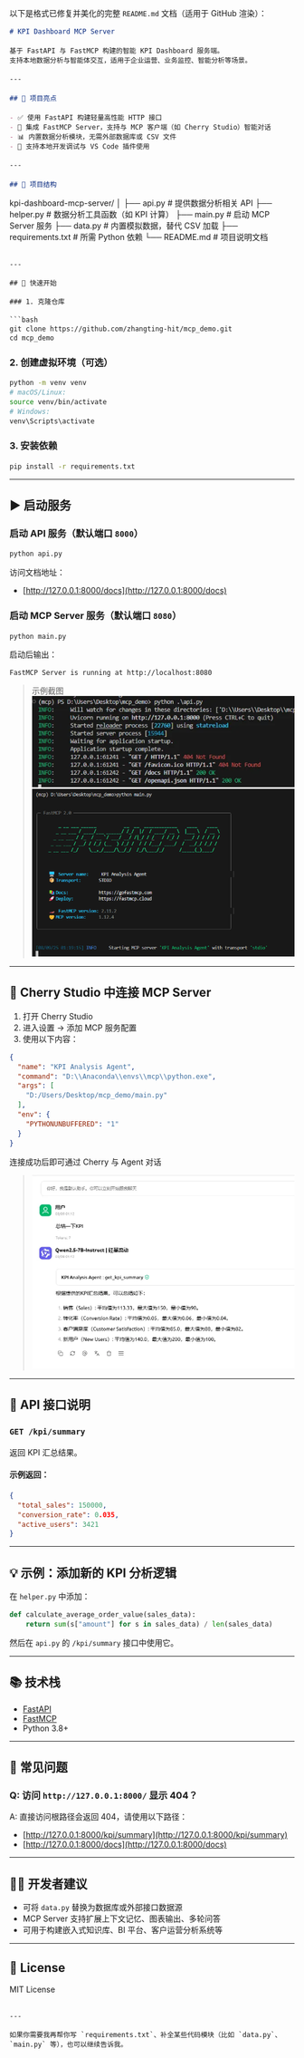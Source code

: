 以下是格式已修复并美化的完整 `README.md` 文档（适用于 GitHub 渲染）：

```markdown
# KPI Dashboard MCP Server

基于 FastAPI 与 FastMCP 构建的智能 KPI Dashboard 服务端。  
支持本地数据分析与智能体交互，适用于企业运营、业务监控、智能分析等场景。

---

## 🌟 项目亮点

- ✅ 使用 FastAPI 构建轻量高性能 HTTP 接口  
- 🤖 集成 FastMCP Server，支持与 MCP 客户端（如 Cherry Studio）智能对话  
- 📊 内置数据分析模块，无需外部数据库或 CSV 文件  
- 🔧 支持本地开发调试与 VS Code 插件使用  

---

## 📁 项目结构

```

kpi-dashboard-mcp-server/
│
├── api.py              # 提供数据分析相关 API
├── helper.py           # 数据分析工具函数（如 KPI 计算）
├── main.py             # 启动 MCP Server 服务
├── data.py             # 内置模拟数据，替代 CSV 加载
├── requirements.txt    # 所需 Python 依赖
└── README.md           # 项目说明文档

````

---

## 🚀 快速开始

### 1. 克隆仓库

```bash
git clone https://github.com/zhangting-hit/mcp_demo.git
cd mcp_demo
````

### 2. 创建虚拟环境（可选）

```bash
python -m venv venv
# macOS/Linux:
source venv/bin/activate
# Windows:
venv\Scripts\activate
```

### 3. 安装依赖

```bash
pip install -r requirements.txt
```

---

## ▶️ 启动服务

### 启动 API 服务（默认端口 `8000`）

```bash
python api.py
```

访问文档地址：

* [http://127.0.0.1:8000/docs](http://127.0.0.1:8000/docs)

### 启动 MCP Server 服务（默认端口 `8080`）

```bash
python main.py
```

启动后输出：

```
FastMCP Server is running at http://localhost:8080
```

> 示例截图
> ![API 示例](imgs/api.png)
> ![MCP 示例](imgs/fastmcp.png)

---

## 🔗 Cherry Studio 中连接 MCP Server

1. 打开 Cherry Studio
2. 进入设置 → 添加 MCP 服务配置
3. 使用以下内容：

```json
{
  "name": "KPI Analysis Agent",
  "command": "D:\\Anaconda\\envs\\mcp\\python.exe",
  "args": [
    "D:/Users/Desktop/mcp_demo/main.py"
  ],
  "env": {
    "PYTHONUNBUFFERED": "1"
  }
}
```

连接成功后即可通过 Cherry 与 Agent 对话

> ![结果示例](imgs/result.png)

---

## 📡 API 接口说明

### `GET /kpi/summary`

返回 KPI 汇总结果。

#### 示例返回：

```json
{
  "total_sales": 150000,
  "conversion_rate": 0.035,
  "active_users": 3421
}
```

---

## 💡 示例：添加新的 KPI 分析逻辑

在 `helper.py` 中添加：

```python
def calculate_average_order_value(sales_data):
    return sum(s["amount"] for s in sales_data) / len(sales_data)
```

然后在 `api.py` 的 `/kpi/summary` 接口中使用它。

---

## 📚 技术栈

* [FastAPI](https://fastapi.tiangolo.com/)
* [FastMCP](https://github.com/zhplus/fastmcp)
* Python 3.8+

---

## 📌 常见问题

### Q: 访问 `http://127.0.0.1:8000/` 显示 404？

A: 直接访问根路径会返回 404，请使用以下路径：

* [http://127.0.0.1:8000/kpi/summary](http://127.0.0.1:8000/kpi/summary)
* [http://127.0.0.1:8000/docs](http://127.0.0.1:8000/docs)

---

## 🧑‍💻 开发者建议

* 可将 `data.py` 替换为数据库或外部接口数据源
* MCP Server 支持扩展上下文记忆、图表输出、多轮问答
* 可用于构建嵌入式知识库、BI 平台、客户运营分析系统等

---

## 📄 License

MIT License

```

---

如果你需要我再帮你写 `requirements.txt`、补全某些代码模块（比如 `data.py`、`main.py` 等），也可以继续告诉我。
```
